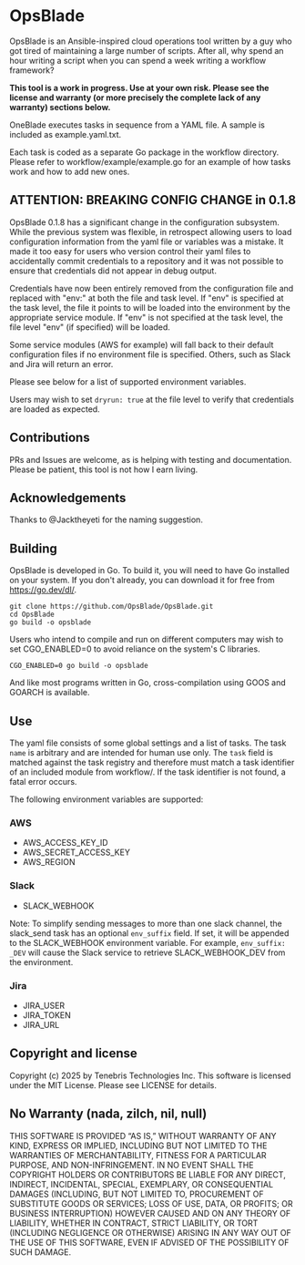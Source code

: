 # OpsBlade

OpsBlade is an Ansible-inspired cloud operations tool written by a guy who got tired of maintaining a large number of scripts. After all, why spend an hour writing a script when you can spend a week writing a workflow framework?

**This tool is a work in progress. Use at your own risk. Please see the license and warranty (or more precisely the complete lack of any warranty) sections below.**

OneBlade executes tasks in sequence from a YAML file. A sample is included as example.yaml.txt. 

Each task is coded as a separate Go package in the workflow directory. Please refer to workflow/example/example.go for an example of how tasks work and how to add new ones.

## **ATTENTION: BREAKING CONFIG CHANGE in 0.1.8**

OpsBlade 0.1.8 has a significant change in the configuration subsystem. While the previous system was flexible, in retrospect allowing users to load configuration information from the yaml file or variables was a mistake. It made it too easy for users who version control their yaml files to accidentally commit credentials to a repository and it was not possible to ensure that credentials did not appear in debug output.

Credentials have now been entirely removed from the configuration file and replaced with "env:" at both the file and task level. If "env" is specified at the task level, the file it points to will be loaded into the environment by the appropriate service module. If "env" is not specified at the task level, the file level "env" (if specified) will be loaded.

Some service modules (AWS for example) will fall back to their default configuration files if no environment file is specified. Others, such as Slack and Jira will return an error.

Please see below for a list of supported environment variables.

Users may wish to set `dryrun: true` at the file level to verify that credentials are loaded as expected.

## Contributions

PRs and Issues are welcome, as is helping with testing and documentation. Please be patient, this tool is not how I earn living.

## Acknowledgements

Thanks to @Jacktheyeti for the naming suggestion.

## Building

OpsBlade is developed in Go. To build it, you will need to have Go installed on your system. If you don't already, you can download it for free from https://go.dev/dl/.

```
git clone https://github.com/OpsBlade/OpsBlade.git
cd OpsBlade
go build -o opsblade
```

Users who intend to compile and run on different computers may wish to set CGO_ENABLED=0 to avoid reliance on the system's C libraries.

```
CGO_ENABLED=0 go build -o opsblade
```
And like most programs written in Go, cross-compilation using GOOS and GOARCH is available.

## Use

The yaml file consists of some global settings and a list of tasks. The task `name` is arbitrary and are intended for human use only. The `task` field is matched against the task registry and therefore must match a task identifier of an included module from workflow/. If the task identifier is not found, a fatal error occurs.

The following environment variables are supported:

### AWS

* AWS_ACCESS_KEY_ID
* AWS_SECRET_ACCESS_KEY
* AWS_REGION

### Slack

* SLACK_WEBHOOK

Note: To simplify sending messages to more than one slack channel, the slack_send task has an optional `env_suffix` field. If set, it will be appended to the SLACK_WEBHOOK environment variable. For example, `env_suffix: _DEV` will cause the Slack service to retrieve SLACK_WEBHOOK_DEV from the environment.

### Jira

* JIRA_USER
* JIRA_TOKEN
* JIRA_URL

## Copyright and license

Copyright (c) 2025 by Tenebris Technologies Inc. This software is licensed under the MIT License. Please see LICENSE for details.

## No Warranty (nada, zilch, nil, null)

THIS SOFTWARE IS PROVIDED “AS IS,” WITHOUT WARRANTY OF ANY KIND, EXPRESS OR IMPLIED, INCLUDING BUT NOT LIMITED TO THE WARRANTIES OF MERCHANTABILITY, FITNESS FOR A PARTICULAR PURPOSE, AND NON-INFRINGEMENT. IN NO EVENT SHALL THE COPYRIGHT HOLDERS OR CONTRIBUTORS BE LIABLE FOR ANY DIRECT, INDIRECT, INCIDENTAL, SPECIAL, EXEMPLARY, OR CONSEQUENTIAL DAMAGES (INCLUDING, BUT NOT LIMITED TO, PROCUREMENT OF SUBSTITUTE GOODS OR SERVICES; LOSS OF USE, DATA, OR PROFITS; OR BUSINESS INTERRUPTION) HOWEVER CAUSED AND ON ANY THEORY OF LIABILITY, WHETHER IN CONTRACT, STRICT LIABILITY, OR TORT (INCLUDING NEGLIGENCE OR OTHERWISE) ARISING IN ANY WAY OUT OF THE USE OF THIS SOFTWARE, EVEN IF ADVISED OF THE POSSIBILITY OF SUCH DAMAGE.

